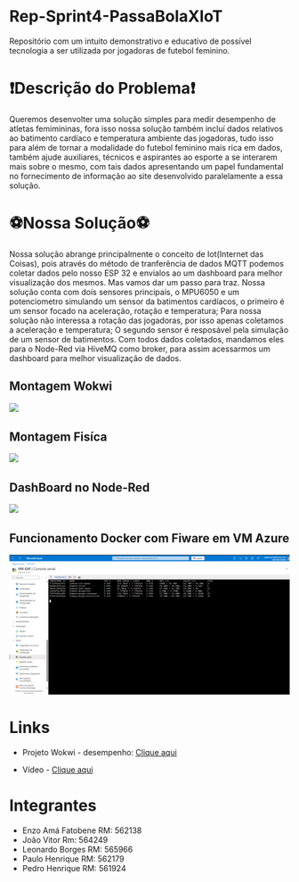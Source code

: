 # Rep-Sprint4-PassaBolaXIoT
Repositório com um intuito demonstrativo e educativo de possível tecnologia a ser utilizada por jogadoras de futebol feminino.

# ❗Descrição do Problema❗
Queremos desenvolter uma solução simples para medir desempenho de atletas femimininas, fora isso nossa solução também incluí dados relativos ao batimento cardíaco e temperatura ambiente das jogadoras, tudo isso para além de tornar a modalidade do futebol feminino mais rica em dados, também ajude auxiliares, técnicos e aspirantes ao esporte a se interarem mais sobre o mesmo, com tais dados apresentando um papel fundamental no fornecimento de informação ao site desenvolvido paralelamente a essa solução.

# ⚽Nossa Solução⚽
Nossa solução abrange principalmente o conceito de Iot(Internet das Coisas), pois através do método de tranferência de dados MQTT podemos coletar dados pelo nosso ESP 32 e envialos ao um dashboard para melhor visualização dos mesmos.
Mas vamos dar um passo para traz. Nossa solução conta com dois sensores principais, o MPU6050 e um potenciometro simulando um sensor da batimentos cardíacos, o primeiro é um sensor focado na aceleração, rotação e temperatura; Para nossa solução não interessa a rotação das jogadoras, por isso apenas coletamos a aceleração e temperatura; O segundo sensor é resposável pela simulação de um sensor de batimentos. Com todos dados coletados, mandamos eles para o Node-Red via HiveMQ como broker, para assim acessarmos um dashboard para melhor visualização de dados.

## Montagem Wokwi
<div>
    <img src="assets/sensores.png">
</div>

## Montagem Fisíca
<div>
    <img src="assets/fisico.png">
</div>

## DashBoard no Node-Red
<div>
    <img src="assets/dash.png">
</div>

## Funcionamento Docker com Fiware em VM Azure
<div>
    <img src="assets/azure.png">
</div>

# Links

- Projeto Wokwi - desempenho: [Clique aqui](https://wokwi.com/projects/441706750972016641)

- Vídeo - [Clique aqui](https://youtu.be/bq00vz0clj0)

# Integrantes
- Enzo Amá Fatobene RM: 562138
- João Vitor Rm: 564249
- Leonardo Borges RM: 565966
- Paulo Henrique RM: 562179
- Pedro Henrique RM: 561924
